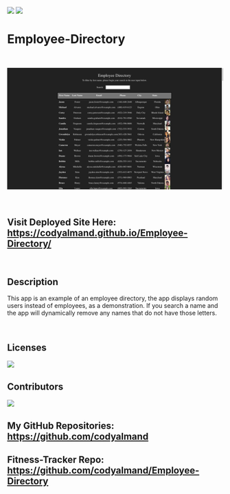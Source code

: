 ![](https://img.shields.io/badge/created%20by-CodyAlmand-red)
![](https://img.shields.io/badge/License-MIT-brightgreen)

# Employee-Directory

<br>

![](https://github.com/codyalmand/Employee-Directory/blob/master/ss.png)

<br>

## Visit Deployed Site Here: https://codyalmand.github.io/Employee-Directory/

<br>

## Description

This app is an example of an employee directory, the app displays random users instead of employees, as a demonstration. If you search a name and the app will dynamically remove any names that do not have those letters.

<br>

## Licenses

![](https://img.shields.io/badge/License-MIT-brightgreen)

## Contributors

![](https://img.shields.io/badge/created%20by-CodyAlmand-red)

## My GitHub Repositories: https://github.com/codyalmand

## Fitness-Tracker Repo: https://github.com/codyalmand/Employee-Directory

<br>

